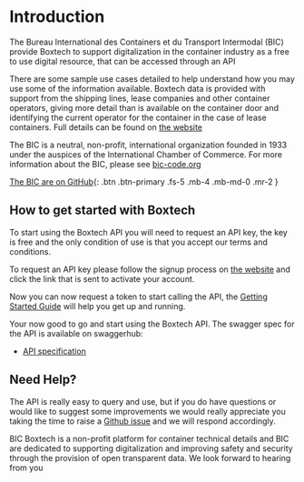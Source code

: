# Introduction

The Bureau International des Containers et du Transport Intermodal \(BIC\) provide Boxtech to support digitalization in the container industry as a free to use digital resource, that can be accessed through an API

There are some sample use cases detailed to help understand how you may use some of the information available. Boxtech data is provided with support from the shipping lines, lease companies and other container operators, giving more detail than is available on the container door and identifying the current operator for the container in the case of lease containers. Full details can be found on [the website](http://www.bic-boxtech.org)

The BIC is a neutral, non-profit, international organization founded in 1933 under the auspices of the International Chamber of Commerce. For more information about the BIC, please see [bic-code.org](https://www.bic-code.org)

[The BIC are on GitHub](https://github.com/bic-boxtech/){: .btn .btn-primary .fs-5 .mb-4 .mb-md-0 .mr-2 }

## How to get started with Boxtech

To start using the Boxtech API you will need to request an API key, the key is free and the only condition of use is that you accept our terms and conditions.

To request an API key please follow the signup process on [the website](https://www.bic-boxtech.org/sign-up/) and click the link that is sent to activate your account.

Now you can now request a token to start calling the API, the [Getting Started Guide](manualtests/manualtests.md) will help you get up and running.

Your now good to go and start using the Boxtech API. The swagger spec for the API is available on swaggerhub:

* [API specification](https://app.swaggerhub.com/apis/BIC-ORG/Boxtech/2.0)

## Need Help?

The API is really easy to query and use, but if you do have questions or would like to suggest some improvements we would really appreciate you taking the time to raise a [Github issue](https://github.com/bic-boxtech/BIC-BoxTech-API-Samples/issues/) and we will respond accordingly.

BIC Boxtech is a non-profit platform for container technical details and BIC are dedicated to supporting digitalization and improving safety and security through the provision of open transparent data. We look forward to hearing from you

